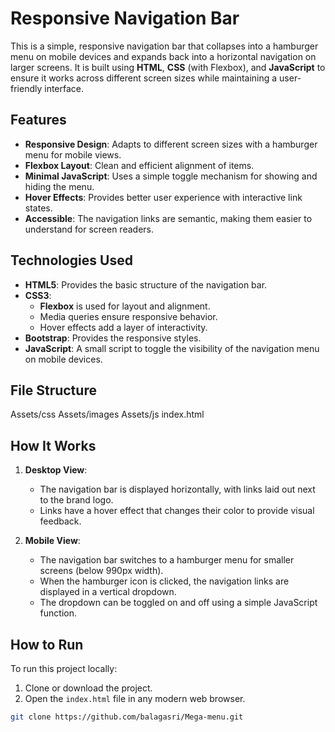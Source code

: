 # Responsive Navigation Bar

This is a simple, responsive navigation bar that collapses into a hamburger menu on mobile devices and expands back into a horizontal navigation on larger screens. It is built using **HTML**, **CSS** (with Flexbox), and **JavaScript** to ensure it works across different screen sizes while maintaining a user-friendly interface.

## Features
- **Responsive Design**: Adapts to different screen sizes with a hamburger menu for mobile views.
- **Flexbox Layout**: Clean and efficient alignment of items.
- **Minimal JavaScript**: Uses a simple toggle mechanism for showing and hiding the menu.
- **Hover Effects**: Provides better user experience with interactive link states.
- **Accessible**: The navigation links are semantic, making them easier to understand for screen readers.

## Technologies Used
- **HTML5**: Provides the basic structure of the navigation bar.
- **CSS3**: 
  - **Flexbox** is used for layout and alignment.
  - Media queries ensure responsive behavior.
  - Hover effects add a layer of interactivity.
- **Bootstrap**: Provides the responsive styles.
- **JavaScript**: A small script to toggle the visibility of the navigation menu on mobile devices.

## File Structure
Assets/css
Assets/images
Assets/js
index.html


## How It Works
1. **Desktop View**: 
   - The navigation bar is displayed horizontally, with links laid out next to the brand logo.
   - Links have a hover effect that changes their color to provide visual feedback.

2. **Mobile View**: 
   - The navigation bar switches to a hamburger menu for smaller screens (below 990px width).
   - When the hamburger icon is clicked, the navigation links are displayed in a vertical dropdown.
   - The dropdown can be toggled on and off using a simple JavaScript function.

## How to Run
To run this project locally:
1. Clone or download the project.
2. Open the `index.html` file in any modern web browser.

```bash
git clone https://github.com/balagasri/Mega-menu.git
